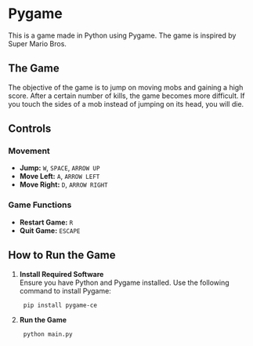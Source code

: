 # Pygame 

This is a game made in Python using Pygame. The game is inspired by Super Mario Bros.

## **The Game**
The objective of the game is to jump on moving mobs and gaining a high score. After a certain number of kills, the game becomes more difficult. If you touch the sides of a mob instead of jumping on its head, you will  die.

## **Controls**

### **Movement**
- **Jump:** `W`, `SPACE`, `ARROW UP`
- **Move Left:** `A`, `ARROW LEFT`
- **Move Right:** `D`, `ARROW RIGHT`

### **Game Functions**
- **Restart Game:** `R`
- **Quit Game:** `ESCAPE`

## **How to Run the Game**

1. **Install Required Software**  
   Ensure you have Python and Pygame installed. Use the following command to install Pygame:
   ```bash
    pip install pygame-ce
    ```
2. **Run the Game**
    ```bash¨
     python main.py
